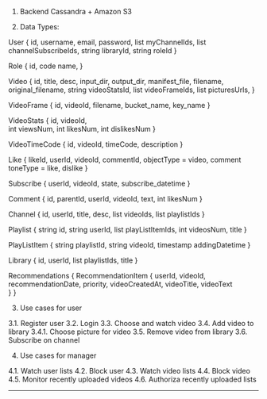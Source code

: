 1. Backend Cassandra + Amazon S3

2. Data Types: 

User {
	id, 
	username,
	email,
	password,
	list<string> myChannelIds,
	list<string> channelSubscribeIds,
	string libraryId,
	string roleId
}

Role {
	id,
	code
    name,
}

Video {
	id,
	title,
	desc,
	input_dir,
	output_dir,
	manifest_file,
	filename,
	original_filename,
	string videoStatsId,
	list<string> videoFrameIds,
	list<string> picturesUrls,
} 

VideoFrame {
	id,
	videoId,
	filename,
	bucket_name,
	key_name
}

VideoStats {
	id,
	videoId,	
	int viewsNum,
	int likesNum,
	int dislikesNum
}

VideoTimeCode {
	id,
	videoId,
	timeCode,
	description
}

Like {
	likeId,
	userId,
	videoId,
	commentId,
	objectType = video, comment
	toneType = like, dislike
}

Subscribe {
	userId,
	videoId,
	state,
	subscribe_datetime
}

Comment {
	id,
	parentId,
	userId,
	videoId,
	text,
	int likesNum
}

Channel {
	id,
	userId,
	title,
	desc,
	list<string> videoIds,
	list<string> playlistIds
}

Playlist {
	string id,
	string userId,
	list<string> playListItemIds,
	int videosNum,
	title
}

PlayListItem {
	string playlistId,
	string videoId,
	timestamp addingDatetime
}

Library {
	id,
	userId,
	list<string> playlistIds,
	title 
}

Recommendations {
    RecommendationItem {
        userId,
        videoId,
        recommendationDate,
        priority,
        videoCreatedAt,
        videoTitle,
        videoText   
    }
}

3. Use cases for user

3.1. Register user
3.2. Login
3.3. Choose and watch video 
3.4. Add video to library
3.4.1. Choose picture for video
3.5. Remove video from library 
3.6. Subscribe on channel

4. Use cases for manager

4.1. Watch user lists
4.2. Block user
4.3. Watch video lists
4.4. Block video
4.5. Monitor recently uploaded videos
4.6. Authoriza recently uploaded lists

----------------------------------------------------------------


